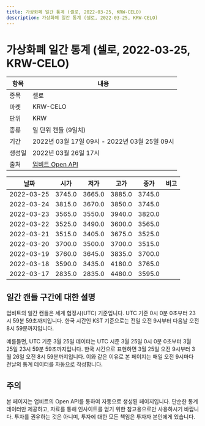 ```yaml
---
title: 가상화폐 일간 통계 (셀로, 2022-03-25, KRW-CELO)
description: 가상화폐 일간 통계 (셀로, 2022-03-25, KRW-CELO)
---
```


가상화폐 일간 통계 (셀로, 2022-03-25, KRW-CELO)
===

|항목|내용|
|--|--|
|종목|셀로|
|마켓|KRW-CELO|
|단위|KRW|
|종류|일 단위 캔들 (9일치)|
|기간|2022년 03월 17일 09시 - 2022년 03월 25일 09시|
|생성일|2022년 03월 26일 17시|
|출처|[업비트 Open API](https://docs.upbit.com)|


|날짜|시가|저가|고가|종가|비고|
|--|--|--|--|--|--|
|2022-03-25|3745.0|3665.0|3885.0|3745.0|    |
|2022-03-24|3815.0|3670.0|3850.0|3745.0|    |
|2022-03-23|3565.0|3550.0|3940.0|3820.0|    |
|2022-03-22|3525.0|3490.0|3600.0|3565.0|    |
|2022-03-21|3515.0|3405.0|3675.0|3525.0|    |
|2022-03-20|3700.0|3500.0|3700.0|3515.0|    |
|2022-03-19|3760.0|3645.0|3835.0|3700.0|    |
|2022-03-18|3590.0|3435.0|4180.0|3765.0|    |
|2022-03-17|2835.0|2835.0|4480.0|3595.0|    |


일간 캔들 구간에 대한 설명
---


업비트의 일간 캔들은 세계 협정시(UTC) 기준입니다. 
UTC 기준 0시 0분 0초부터 23시 59분 59초까지입니다. 
한국 시간인 KST 기준으로는 전일 오전 9시부터 다음날 오전 8시 59분까지입니다. 


예를들면, UTC 기준 3월 25일 데이터는 UTC 시준 3월 25일 0시 0분 0초부터 3월 25일 23시 59분 59초까지입니다. 
한국 시간으로 표현하면 3월 25일 오전 9시부터 3월 26일 오전 8시 59분까지입니다. 
이와 같은 이유로 본 페이지는 매일 오전 9시마다 전날의 통계 데이터를 자동으로 작성합니다. 


주의
---


본 페이지는 업비트의 Open API를 통하여 자동으로 생성된 페이지입니다. 
단순한 통계 데이터만 제공하고, 자료를 통해 인사이트를 얻기 위한 참고용으로만 사용하시기 바랍니다. 
투자를 권유하는 것은 아니며, 투자에 대한 모든 책임은 투자자 본인에게 있습니다. 
